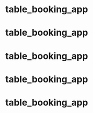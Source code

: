# table_booking_app
# table_booking_app
# table_booking_app
# table_booking_app
# table_booking_app

